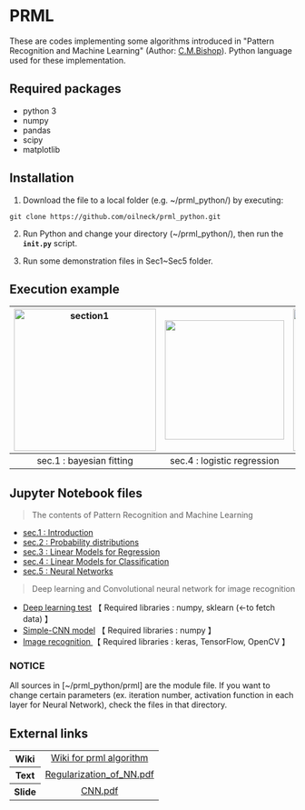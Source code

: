 # PRML
These are codes implementing some algorithms introduced in  "Pattern Recognition and Machine Learning" (Author: [C.M.Bishop](https://www.microsoft.com/en-us/research/people/cmbishop/?from=http%3A%2F%2Fresearch.microsoft.com%2Fen-us%2Fum%2Fpeople%2Fcmbishop%2Fprml%2F)). Python language used for these implementation.
## Required packages
- python 3
- numpy
- pandas
- scipy
- matplotlib
## Installation
1. Download the file to a local folder (e.g. ~/prml_python/) by executing:  
```console
git clone https://github.com/oilneck/prml_python.git
```

2. Run Python and change your directory (~/prml_python/), then run the **`init.py`** script.  

3. Run some demonstration files in Sec1~Sec5 folder.
## Execution example
|<img src="https://user-images.githubusercontent.com/60212785/74105720-b1070080-4ba3-11ea-90b3-e56cb9769cf4.png" width="250px" alt="section1">|<img src="https://user-images.githubusercontent.com/60212785/74105786-41dddc00-4ba4-11ea-9c01-ebb161f89986.png" width="210px">|<img src="https://user-images.githubusercontent.com/60212785/74105498-b6fbe200-4ba1-11ea-9b99-879ecac3d67c.png" width="250px">|
|:---:|:---:|:---:|
|sec.1 : bayesian fitting|sec.4 : logistic regression|sec.5 : neural network|

## Jupyter Notebook files
> The contents of Pattern Recognition and Machine Learning
- <a href="https://nbviewer.jupyter.org/github/oilneck/prml_python/blob/master/Notebook/section1.ipynb">sec.1 : Introduction</a>
- <a href="https://nbviewer.jupyter.org/github/oilneck/prml_python/blob/master/Notebook/section2.ipynb">sec.2 : Probability distributions </a>
- <a href="https://nbviewer.jupyter.org/github/oilneck/prml_python/blob/master/Notebook/section3.ipynb">sec.3 : Linear Models for Regression </a>
- <a href="https://nbviewer.jupyter.org/github/oilneck/prml_python/blob/master/Notebook/section4.ipynb">sec.4 : Linear Models for Classification </a>
- <a href="https://nbviewer.jupyter.org/github/oilneck/prml_python/blob/master/Notebook/section5.ipynb">sec.5 : Neural Networks </a>

 > Deep learning and Convolutional neural network for image recognition
- <a href="https://nbviewer.jupyter.org/github/oilneck/prml_python/blob/master/Notebook/test_Deep_learning.ipynb"> Deep learning test</a> 【 Required libraries : numpy, sklearn (←to fetch data) 】
- <a href="https://nbviewer.jupyter.org/github/oilneck/prml_python/blob/master/Notebook/simple_CNN_model.ipynb">Simple-CNN model</a> 【 Required libraries : numpy 】
- <a href="https://nbviewer.jupyter.org/github/oilneck/prml_python/blob/master/Notebook/test_CNN_keras.ipynb"> Image recognition </a>【 Required libraries : keras, TensorFlow, OpenCV 】

### NOTICE
All sources in [~/prml_python/prml] are the module file. If you want to change certain parameters (ex. iteration number, activation function in each layer for Neural Network), check the files in that directory.
## External links
<table class="table table-hover"></td>
<tbody>
<tr>
    <th>Wiki</th>
  <td align="center" valign="top"><a href="https://github.com/oilneck/prml_python/wiki/Pattern-Recognition-and-Machine-Learning">Wiki for prml algorithm</a>
    </td>
</tr>
<tr>
  <th>Text</tx>
  <td align="center" valign="top"><a href="https://wixlabs-pdf-dev.appspot.com/assets/pdfjs/web/viewer.html?file=%2Fpdfproxy%3Finstance%3DPhAPrWQZ4rfZkxO607vJvgQBVJ-6erZwrBa0iW6P2iU.eyJpbnN0YW5jZUlkIjoiZWU1M2FhOTctZWJjMS00NjIwLTk5NDQtYWU3MjVmMjA0ZjM3IiwiYXBwRGVmSWQiOiIxM2VlMTBhMy1lY2I5LTdlZmYtNDI5OC1kMmY5ZjM0YWNmMGQiLCJtZXRhU2l0ZUlkIjoiM2EwMmU4ZTUtYzAzMS00ZTIxLWE3ZjItOTUyYzZmYzk2NTQ0Iiwic2lnbkRhdGUiOiIyMDIwLTAzLTI4VDE5OjAxOjQ5LjkxNVoiLCJkZW1vTW9kZSI6ZmFsc2UsImFpZCI6IjI2Yjc4MDE0LTllYTktNGNlMi04MTllLTkyODM5MzMxN2IxYyIsImJpVG9rZW4iOiJkNDUxNDI3Mi0yYmYwLTA4MDEtM2ViNi0zYjVlMzBlOTJhNzMiLCJzaXRlT3duZXJJZCI6IjVkNTdjNjUwLTA1YTktNDFiNS1iMmFiLTEyNTkxMGE5Zjk4ZCJ9%26compId%3Dcomp-k8bzb1s7%26url%3Dhttps%3A%2F%2Fdocs.wixstatic.com%2Fugd%2F5d57c6_f680a0fce2ee45b28726639a77613f7f.pdf#page=1&links=true&originalFileName=RegularizationMethod_NN&locale=ja&allowDownload=false&allowPrinting=true">Regularization_of_NN.pdf</a>
         </td>
  </tr>
  <tr>
  <th>Slide</tx>
  <td align="center" valign="top"><a href="https://wixlabs-pdf-dev.appspot.com/assets/pdfjs/web/viewer.html?file=%2Fpdfproxy%3Finstance%3DnAtQJVl6b_8f6vNklZQi1dpTKDA1Z0NHZX_EcLmcdtY.eyJpbnN0YW5jZUlkIjoiZWU1M2FhOTctZWJjMS00NjIwLTk5NDQtYWU3MjVmMjA0ZjM3IiwiYXBwRGVmSWQiOiIxM2VlMTBhMy1lY2I5LTdlZmYtNDI5OC1kMmY5ZjM0YWNmMGQiLCJtZXRhU2l0ZUlkIjoiM2EwMmU4ZTUtYzAzMS00ZTIxLWE3ZjItOTUyYzZmYzk2NTQ0Iiwic2lnbkRhdGUiOiIyMDIwLTAzLTIxVDE5OjI5OjA2Ljc1NVoiLCJkZW1vTW9kZSI6ZmFsc2UsImFpZCI6IjI2Yjc4MDE0LTllYTktNGNlMi04MTllLTkyODM5MzMxN2IxYyIsImJpVG9rZW4iOiJkNDUxNDI3Mi0yYmYwLTA4MDEtM2ViNi0zYjVlMzBlOTJhNzMiLCJzaXRlT3duZXJJZCI6IjVkNTdjNjUwLTA1YTktNDFiNS1iMmFiLTEyNTkxMGE5Zjk4ZCJ9%26compId%3Dcomp-k8208f4w%26url%3Dhttps%3A%2F%2Fdocs.wixstatic.com%2Fugd%2F5d57c6_39e405e3617f4724a1869d4a9713e97b.pdf#page=1&links=true&originalFileName=image_recognition_nn&locale=en&allowDownload=true&allowPrinting=true">CNN.pdf</a>
  </td>
  </tr>
</tbody>
</table>
